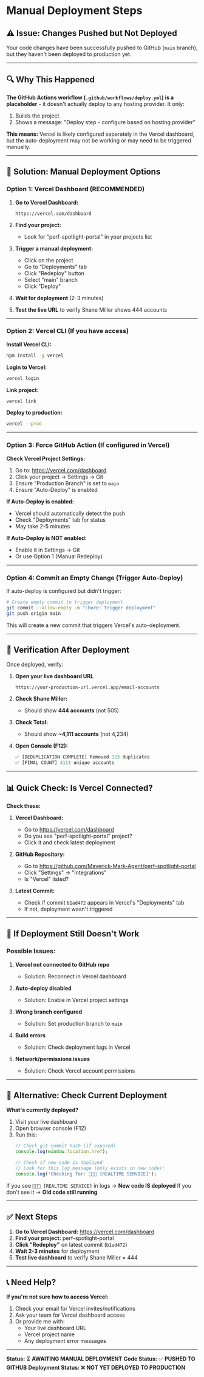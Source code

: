# Manual Deployment Steps

## ⚠️ Issue: Changes Pushed but Not Deployed

Your code changes have been successfully pushed to GitHub (`main` branch), but they haven't been deployed to production yet.

---

## 🔍 Why This Happened

**The GitHub Actions workflow (`.github/workflows/deploy.yml`) is a placeholder** - it doesn't actually deploy to any hosting provider. It only:
1. Builds the project
2. Shows a message: "Deploy step - configure based on hosting provider"

**This means:** Vercel is likely configured separately in the Vercel dashboard, but the auto-deployment may not be working or may need to be triggered manually.

---

## 🚀 Solution: Manual Deployment Options

### **Option 1: Vercel Dashboard (RECOMMENDED)**

1. **Go to Vercel Dashboard:**
   ```
   https://vercel.com/dashboard
   ```

2. **Find your project:**
   - Look for "perf-spotlight-portal" in your projects list

3. **Trigger a manual deployment:**
   - Click on the project
   - Go to "Deployments" tab
   - Click "Redeploy" button
   - Select "main" branch
   - Click "Deploy"

4. **Wait for deployment** (2-3 minutes)

5. **Test the live URL** to verify Shane Miller shows 444 accounts

---

### **Option 2: Vercel CLI (If you have access)**

**Install Vercel CLI:**
```bash
npm install -g vercel
```

**Login to Vercel:**
```bash
vercel login
```

**Link project:**
```bash
vercel link
```

**Deploy to production:**
```bash
vercel --prod
```

---

### **Option 3: Force GitHub Action (If configured in Vercel)**

**Check Vercel Project Settings:**

1. Go to: https://vercel.com/dashboard
2. Click your project → Settings → Git
3. Ensure "Production Branch" is set to `main`
4. Ensure "Auto-Deploy" is enabled

**If Auto-Deploy is enabled:**
- Vercel should automatically detect the push
- Check "Deployments" tab for status
- May take 2-5 minutes

**If Auto-Deploy is NOT enabled:**
- Enable it in Settings → Git
- Or use Option 1 (Manual Redeploy)

---

### **Option 4: Commit an Empty Change (Trigger Auto-Deploy)**

If auto-deploy is configured but didn't trigger:

```bash
# Create empty commit to trigger deployment
git commit --allow-empty -m "chore: trigger deployment"
git push origin main
```

This will create a new commit that triggers Vercel's auto-deployment.

---

## 🧪 Verification After Deployment

Once deployed, verify:

1. **Open your live dashboard URL**
   ```
   https://your-production-url.vercel.app/email-accounts
   ```

2. **Check Shane Miller:**
   - Should show **444 accounts** (not 505)

3. **Check Total:**
   - Should show **~4,111 accounts** (not 4,234)

4. **Open Console (F12):**
   ```javascript
   ✅ [DEDUPLICATION COMPLETE] Removed 123 duplicates
   ✅ [FINAL COUNT] 4111 unique accounts
   ```

---

## 📊 Quick Check: Is Vercel Connected?

**Check these:**

1. **Vercel Dashboard:**
   - Go to https://vercel.com/dashboard
   - Do you see "perf-spotlight-portal" project?
   - Click it and check latest deployment

2. **GitHub Repository:**
   - Go to https://github.com/Maverick-Mark-Agent/perf-spotlight-portal
   - Click "Settings" → "Integrations"
   - Is "Vercel" listed?

3. **Latest Commit:**
   - Check if commit `b1ad472` appears in Vercel's "Deployments" tab
   - If not, deployment wasn't triggered

---

## 🚨 If Deployment Still Doesn't Work

### **Possible Issues:**

1. **Vercel not connected to GitHub repo**
   - Solution: Reconnect in Vercel dashboard

2. **Auto-deploy disabled**
   - Solution: Enable in Vercel project settings

3. **Wrong branch configured**
   - Solution: Set production branch to `main`

4. **Build errors**
   - Solution: Check deployment logs in Vercel

5. **Network/permissions issues**
   - Solution: Check Vercel account permissions

---

## 📝 Alternative: Check Current Deployment

**What's currently deployed?**

1. Visit your live dashboard
2. Open browser console (F12)
3. Run this:
   ```javascript
   // Check git commit hash (if exposed)
   console.log(window.location.href);

   // Check if new code is deployed
   // Look for this log message (only exists in new code):
   console.log('Checking for: 🚀🚀🚀 [REALTIME SERVICE]');
   ```

If you see `🚀🚀🚀 [REALTIME SERVICE]` in logs → **New code IS deployed**
If you don't see it → **Old code still running**

---

## ✅ Next Steps

1. **Go to Vercel Dashboard:** https://vercel.com/dashboard
2. **Find your project:** perf-spotlight-portal
3. **Click "Redeploy"** on latest commit (`b1ad472`)
4. **Wait 2-3 minutes** for deployment
5. **Test live dashboard** to verify Shane Miller = 444

---

## 📞 Need Help?

**If you're not sure how to access Vercel:**
1. Check your email for Vercel invites/notifications
2. Ask your team for Vercel dashboard access
3. Or provide me with:
   - Your live dashboard URL
   - Vercel project name
   - Any deployment error messages

---

**Status:** ⏳ **AWAITING MANUAL DEPLOYMENT**
**Code Status:** ✅ **PUSHED TO GITHUB**
**Deployment Status:** ❌ **NOT YET DEPLOYED TO PRODUCTION**